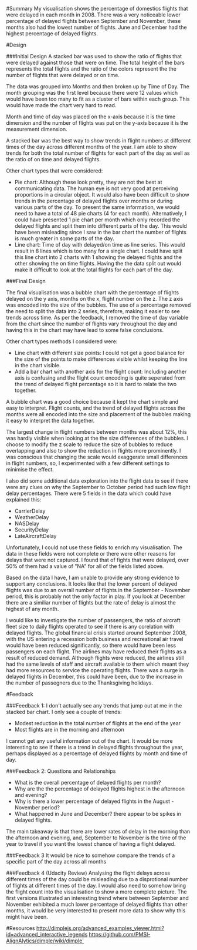 #Summary 
My visualisation shows the percentage of domestics flights that were delayed in each month in 2008. There was a very noticeable lower percentage of delayed flights between September and November, these months also had the lowest number of flights. June and December had the highest percentage of delayed flights.

#Design

###Initial Design
A stacked bar was used to show the ratio of flights that were delayed against those that were on time. 
The total height of the bars represents the total flights and the ratio of the colors represent the the number of flights that were delayed or on time.

The data was grouped into Months and then broken up by Time of Day. The month grouping was the first level because there were 12 values which would have been too many to fit as a cluster of bars within each group. This would have made the chart very hard to read.

Month and time of day was placed on the x-axis because it is the time dimension and the number of flights was put on the y-axis because it is the measurement dimension.

A stacked bar was the best way to show trends in flight numbers at different times of the day across different months of the year. I am able to show trends for both the total number of flights for each part of the day as well as the ratio of on time and delayed flights.

Other chart types that were considered:
* Pie chart: Although these look pretty, they are not the best at communicating data. The human eye is not very good at perceiving proportions in a circular object. It would also have been difficult to show trends in the percentage of delayed flights over months or during various parts of the day. To present the same information, we would need to have a total of 48 pie charts (4 for each month). Alternatively, I could have presented 1 pie chart per month which only recorded the delayed flights and split them into different parts of the day. This would have been misleading since I saw in the bar chart the number of flights is much greater in some parts of the day.
* Line chart: Time of day with delayed/on time as line series. This would result in 8 lines which is too many for a single chart. I could have split this line chart into 2 charts with 1 showing the delayed flights and the other showing the on time flights. Having the the data split out would make it difficult to look at the total flights for each part of the day. 
  

###Final Design

The final visualisation was a bubble chart with the percentage of flights delayed on the y axis, months on the x, flight number on the z. The z axis was encoded into the size of the bubbles. The use of a percentage removed the need to split the data into 2 series, therefore, making it easier to see trends across time. As per the feedback, I removed the time of day variable from the chart since the number of flights vary throughout the day and having this in the chart may have lead to some false conclusions.
 
Other chart types methods I considered were:
* Line chart with different size points: I could not get a good balance for the size of the points to make differences visible whilst keeping the line in the chart visible. 
* Add a bar chart with another axis for the flight count: Including another axis is confusing and the flight count encoding is quite seperated from the trend of delayed flight percentage so it is hard to relate the two together.

A bubble chart was a good choice because it kept the chart simple and easy to interpret. Flight counts, and the trend of delayed flights across the months were all encoded into the size and placement of the bubbles making it easy to interpret the data together. 

The largest change in flight numbers between months was about 12%, this was hardly visible when looking at the the size differences of the bubbles. I choose to modify the z scale to reduce the size of bubbles to reduce overlapping and also to show the reduction in flights more prominently. I was conscious that changing the scale would exaggerate small differences in flight numbers, so, I experimented with a few different settings to minimise the effect.   

I also did some additional data exploration into the flight data to see if there were any clues on why the September to October period had such low flight delay percentages.
There were 5 fields in the data which could have explained this:
* CarrierDelay
* WeatherDelay
* NASDelay
* SecurityDelay
* LateAircraftDelay

Unfortunately, I could not use these fields to enrich my visualisation. The data in these fields were not complete or there were other reasons for delays that were not captured. I found that of fights that were delayed, over 50% of them had a value of "NA" for all of the fields listed above.

Based on the data I have, I am unable to provide any strong evidence to support any conclusions. It looks like that the lower percent of delayed flights was due to an overall number of flights in the September - November period, this is probably not the only factor in play. If you look at December there are a similiar number of flights but the rate of delay is almost the highest of any month. 

I would like to investigate the number of passengers, the ratio of aircraft fleet size to daily flights operated to see if there is any corelation with delayed flights. The global financial crisis started around September 2008, with the US entering a recession both business and recreational air travel would have been reduced significantly, so there would have been less passengers on each flight. The airlines may have reduced their flights as a result of reduced demand. Although flights were reduced, the airlines still had the same levels of staff and aircraft available to them which meant they had more resources to service the operating flights. There was a surge in delayed flights in December, this could have been, due to the increase in the number of passegners due to the Thanksgiving holidays.

#Feedback

###Feedback 1:
I don't actually see any trends that jump out at me in the stacked bar chart. I only see a couple of trends:
* Modest reduction in the total number of flights at the end of the year
* Most flights are in the morning and afternoon

I cannot get any useful information out of the chart. It would be more interesting to see if there is a trend in delayed flights throughout the year, perhaps displayed as a percentage of delayed flights by month and time of day.

###Feedback 2:
Questions and Relationships
* What is the overall percentage of delayed flights per month?
* Why are the the percentage of delayed flights highest in the afternoon and evening?
* Why is there a lower percentage of delayed flights in the August - November period?
* What happened in June and December? there appear to be spikes in delayed flights.

The main takeaway is that there are lower rates of delay in the morning than the afternoon and evening, and, September to November is the time of the year to travel if you want the lowest chance of having a flight delayed.

###Feedback 3
It would be nice to somehow compare the trends of a specific part of the day across all months

###Feedback 4 (Udacity Review)
Analysing the flight delays across different times of the day could be misleading due to a disprotional number of flights at different times of the day. I would also need to somehow bring the flight count into the visualisation to show a more complete picture.
The first versions illustrated an interesting trend where between September and November exhibited a much lower percentage of delayed flights than other months, it would be very interested to present more data to show why this might have been.

#Resources
http://dimplejs.org/advanced_examples_viewer.html?id=advanced_interactive_legends
https://github.com/PMSI-AlignAlytics/dimple/wiki/dimple`